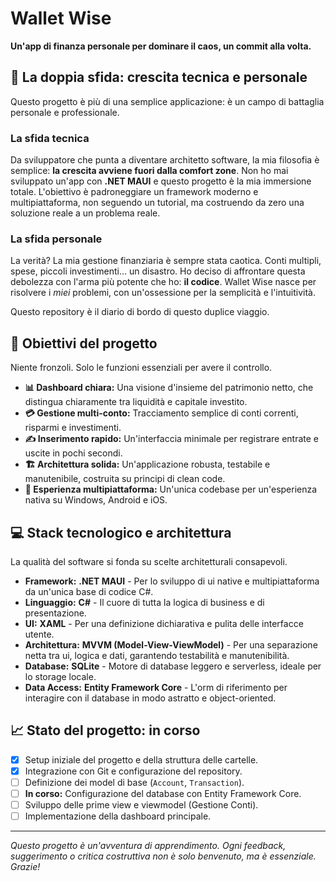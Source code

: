﻿# Wallet Wise

**Un'app di finanza personale per dominare il caos, un commit alla volta.**

## 🚀 La doppia sfida: crescita tecnica e personale

Questo progetto è più di una semplice applicazione: è un campo di battaglia personale e professionale.

### La sfida tecnica

Da sviluppatore che punta a diventare architetto software, la mia filosofia è semplice: **la crescita avviene fuori dalla comfort zone**. Non ho mai sviluppato un'app con **.NET MAUI** e questo progetto è la mia immersione totale. L'obiettivo è padroneggiare un framework moderno e multipiattaforma, non seguendo un tutorial, ma costruendo da zero una soluzione reale a un problema reale.

### La sfida personale

La verità? La mia gestione finanziaria è sempre stata caotica. Conti multipli, spese, piccoli investimenti... un disastro. Ho deciso di affrontare questa debolezza con l'arma più potente che ho: **il codice**. Wallet Wise nasce per risolvere i *miei* problemi, con un'ossessione per la semplicità e l'intuitività.

Questo repository è il diario di bordo di questo duplice viaggio.

## 🎯 Obiettivi del progetto

Niente fronzoli. Solo le funzioni essenziali per avere il controllo.

* **📊 Dashboard chiara:** Una visione d'insieme del patrimonio netto, che distingua chiaramente tra liquidità e capitale investito.
* **💳 Gestione multi-conto:** Tracciamento semplice di conti correnti, risparmi e investimenti.
* **✍️ Inserimento rapido:** Un'interfaccia minimale per registrare entrate e uscite in pochi secondi.
* **🏗️ Architettura solida:** Un'applicazione robusta, testabile e manutenibile, costruita su principi di clean code.
* **📱 Esperienza multipiattaforma:** Un'unica codebase per un'esperienza nativa su Windows, Android e iOS.

## 💻 Stack tecnologico e architettura

La qualità del software si fonda su scelte architetturali consapevoli.

* **Framework:** **.NET MAUI** - Per lo sviluppo di ui native e multipiattaforma da un'unica base di codice C#.
* **Linguaggio:** **C#** - Il cuore di tutta la logica di business e di presentazione.
* **UI:** **XAML** - Per una definizione dichiarativa e pulita delle interfacce utente.
* **Architettura:** **MVVM (Model-View-ViewModel)** - Per una separazione netta tra ui, logica e dati, garantendo testabilità e manutenibilità.
* **Database:** **SQLite** - Motore di database leggero e serverless, ideale per lo storage locale.
* **Data Access:** **Entity Framework Core** - L'orm di riferimento per interagire con il database in modo astratto e object-oriented.

## 📈 Stato del progetto: in corso

* [x] Setup iniziale del progetto e della struttura delle cartelle.
* [x] Integrazione con Git e configurazione del repository.
* [ ] Definizione dei model di base (`Account`, `Transaction`).
* [ ] **In corso:** Configurazione del database con Entity Framework Core.
* [ ] Sviluppo delle prime view e viewmodel (Gestione Conti).
* [ ] Implementazione della dashboard principale.

---

*Questo progetto è un'avventura di apprendimento. Ogni feedback, suggerimento o critica costruttiva non è solo benvenuto, ma è essenziale. Grazie!*